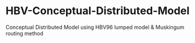 # HBV-Conceptual-Distributed-Model
Conceptual Distributed Model using HBV96 lumped model &amp; Muskingum routing method
